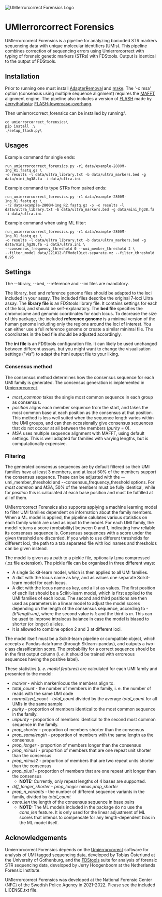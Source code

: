 
![UMIerrorcorrect Forensics Logo](https://github.com/FrosteS/umierrorcorrect_forensics/blob/main/Umierrorcorrect_forensics.PNG)

# UMIerrorcorrect Forensics

UMIerrorcorrect Forensics is a pipeline for analyzing barcoded STR markers sequencing data with unique molecular identifiers (UMIs). This pipeline combines correction of sequencing errors using Umierrorcorrect with typing of forensic genetic markers (STRs) with FDStools. Output is identical to the output of FDStools.

## Installation
Prior to running one must install [AdapterRemoval](https://github.com/MikkelSchubert/adapterremoval) and [make](https://www.gnu.org/software/make/). The '-c msa' option (consensus using multiple sequence alignment) requires the [MAFFT](https://mafft.cbrc.jp/alignment/software/) alignment engine. The pipeline also includes a version of [FLASH](https://academic.oup.com/bioinformatics/article/27/21/2957/217265) made by [Jerrythafasta](https://github.com/Jerrythafast): [FLASH-lowercase-overhang](https://github.com/Jerrythafast/FLASH-lowercase-overhang). 

Then umierrorcorrect_forensics can be installed by running:\
```
cd umierrorcorrect_forensics\
pip install .\
./setup_flash.py\
```
## Usages
Example command for single ends:
```
run_umierrorcorrect_forensics.py -r1 data/example-2800M-1ng_R1.fastq.gz \
-o results -l data/ultra_library.txt -b data/ultra_markers.bed -g data/mini_hg38.fa -i data/ultra.ini
```
Example command to type STRs from paired ends:
```
run_umierrorcorrect_forensics.py -r1 data/example-2800M-1ng_R1.fastq.gz \
-r2 data/example-2800M-1ng_R2.fastq.gz -p -o results -l data/ultra_library.txt -b data/ultra_markers.bed -g data/mini_hg38.fa -i data/ultra.ini
```
Example command when using ML filter:
```
run_umierrorcorrect_forensics.py -r1 data/example-2800M-1ng_R1.fastq.gz \
-o results -l data/ultra_library.txt -b data/ultra_markers.bed -g data/mini_hg38.fa -i data/ultra.ini \ 
--consensus_frequency_threshold 0 --umi_member_threshold 2 \
--filter_model data/221012-RFModelDict-separate.xz --filter_threshold 0.95 
```
## Settings
The --library, --bed, --reference and --ini files are mandatory. 

The library, bed and reference genome files should be adapted to the loci included in your assay. The included files describe the original 7-loci Ultra assay. The **library file** is an FDStools library file. It contains settings for each of the loci, and should be self-explanatory. The **bed file** specifies the chromosome and genomic coordinates for each locus. To decrease the size of this package, the included **reference genome** is a minimal version of the human genome including only the regions around the loci of interest. You can either use a full reference genome or create a similar minimal file. The coordinates in the bed file should be adjusted accordingly. 

The **ini file** is an FDStools configuration file. It can likely be used unchanged between different assays, but you might want to change the visualisation settings ("vis") to adapt the html output file to your liking. 

### Consensus method
The consensus method determines how the consensus sequence for each UMI family is generated. The consensus generation is implemented in [Umierrorcorrect](https://github.com/stahlberggroup/umierrorcorrect). 
* *most_common* takes the single most common sequence in each group as consensus. 
* *position* aligns each member sequence from the start, and takes the most common base at each position as the consensus at that position. This method is less well suited when the sequence length varies within the UMI groups, and can then occasionally give consensus sequences that do not occour at all between the members (*purity* = 0). 
* *MSA* uses multiple sequence alignment with MAFFT, using default settings. This is well adapted for families with varying lengths, but is computationally expensive. 

### Filtering
The generated consensus sequences are by default filtered so their UMI families have at least 3 members, and at least 50% of the members support the consensus sequencs. These can be adjusted with the --umi_member_threshold and --consensus_frequency_threshold options. For *most common* and *MSA*, 50% of the members must be fully identical, while for *position* this is calculated at each base position and must be fulfilled at all of them. 

UMIerrorcorrect Forensics also supports applying a machine learning model to filter UMI families dependent on information about the family members. When a ML model is applied, the pipeline calulates various statistics on each family which are used as input to the model. For each UMI family, the model returns a score (probability) between 0 and 1, indicating how reliable its consensus sequence is. Consensus sequences with a score under the given threshold are discarded. If you wish to use different thresholds for different loci, the path to a tab separated file with loci names and thresholds can be given instead. 

The model is given as a path to a pickle file, optionally lzma compressed (.xz file extension). The pickle file can be organised in three different ways: 
* A single Scikit-learn model, which is then applied to all UMI families. 
* A dict with the locus name as key, and as values one separate Scikit-learn model for each locus. 
* A dict with the locus name as key, and a list as values. The first position of each list should be a Scikit-learn model, which is first applied to the UMI families of each locus. The second and third positions are then used as parameters in a linear model to adjust the model scores depending on the length of the consensus sequence, according to *-(k\*length+m)*, where the second value is *k* and the third is *m*. This can be used to improve intralocus balance in case the model is biased to shorter (or longer) alleles.
* It is allowed to combine option 2 and 3 at different loci. 

The model itself must be a Scikit-learn pipeline or compatible object, which accepts a Pandas dataframe (through Sklearn-pandas), and outputs a two-class classification score. The probability for a correct sequence should be in the first output column (*i. e.* it should be trained with erroreous sequences having the positive label). 

These statistics (*i. e. model features*) are calculated for each UMI family and presented to the model: 
* *marker* - which marker/locus the members align to. 
* *total_count* - the number of members in the family, i. e. the number of reads with the same UMI code
* *normalized_count* - *total_count* divided by the average *total_count* for all UMIs in the same sample 
* *purity* - proportion of members identical to the most common sequence in the family. 
* *unpurity* - proportion of members identical to the second most common sequence in the family. 
* *prop_shorter* - proportion of members shorter than the consensus 
* *prop_samelength* - proportion of members with the same length as the consensus 
* *prop_longer* - proportion of members longer than the consensus
* *prop_minus1* - proportion of members that are one repeat unit shorter than the consensus
* *prop_minus2* - proportion of members that are two repeat units shorter than the consensus
* *prop_plus1* - proportion of members that are one repeat unit longer than the consensus
    * **NOTE:** Currently, only repeat lengths of 4 bases are supported. 
* *diff_longer_shorter* - *prop_longer* minus *prop_shorter*
* *prop_n_variants* - the number of different sequence variants in the family, divided by *total_count*
* *cons_len* the length of the consensus sequence in base pairs
    * **NOTE:** The ML models included in the package do no use the *cons_len* feature. It is only used for the linear adjustment of ML scores that intends to compensate for any length-dependent bias in the ML model itself. 

## Acknowledgements 
Umierrorcorrect Forensics depends on the [Umierrorcorrect](https://github.com/stahlberggroup/umierrorcorrect) software for analysis of UMI tagged sequencing data, developed by Tobias Österlund at the University of Gothenburg, and the [FDStools](https://fdstools.nl/) suite for analysis of forensic STR sequencing data, developed by Jerry Hoogenboom at the Netherlands Forensic Institute. 

UMIerrorcorrect Forensics was developed at the National Forensic Center (NFC) of the Swedish Police Agency in 2021-2022. Please see the included LICENSE.txt file. 